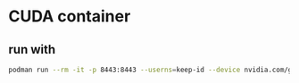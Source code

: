 # CUDA container



## run with

```bash
podman run --rm -it -p 8443:8443 --userns=keep-id --device nvidia.com/gpu=all --security-opt=label=disable -e PROVISION_SCRIPT=http://download.link -e IP_DOMAIN=nip.io --name mycuda cuda
```
